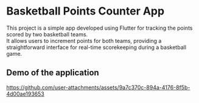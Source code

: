 # Basketball Points Counter App  

This project is a simple app developed using Flutter for tracking the points scored by two basketball teams.  
It allows users to increment points for both teams, providing a straightforward interface for real-time scorekeeping during a basketball game.  

## Demo of the application  

https://github.com/user-attachments/assets/9a7c370c-894a-4176-8f5b-4d00ae193653
